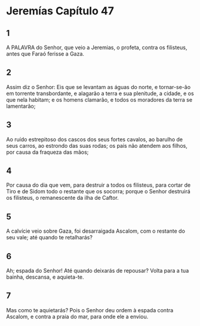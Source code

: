 # Jeremías Capítulo 47

## 1
A PALAVRA do Senhor, que veio a Jeremias, o profeta, contra os filisteus, antes que Faraó ferisse a Gaza.

## 2
Assim diz o Senhor: Eis que se levantam as águas do norte, e tornar-se-ão em torrente transbordante, e alagarão a terra e sua plenitude, a cidade, e os que nela habitam; e os homens clamarão, e todos os moradores da terra se lamentarão;

## 3
Ao ruído estrepitoso dos cascos dos seus fortes cavalos, ao barulho de seus carros, ao estrondo das suas rodas; os pais não atendem aos filhos, por causa da fraqueza das mãos;

## 4
Por causa do dia que vem, para destruir a todos os filisteus, para cortar de Tiro e de Sidom todo o restante que os socorra; porque o Senhor destruirá os filisteus, o remanescente da ilha de Caftor.

## 5
A calvície veio sobre Gaza, foi desarraigada Ascalom, com o restante do seu vale; até quando te retalharás?

## 6
Ah; espada do Senhor! Até quando deixarás de repousar? Volta para a tua bainha, descansa, e aquieta-te.

## 7
Mas como te aquietarás? Pois o Senhor deu ordem à espada contra Ascalom, e contra a praia do mar, para onde ele a enviou.

